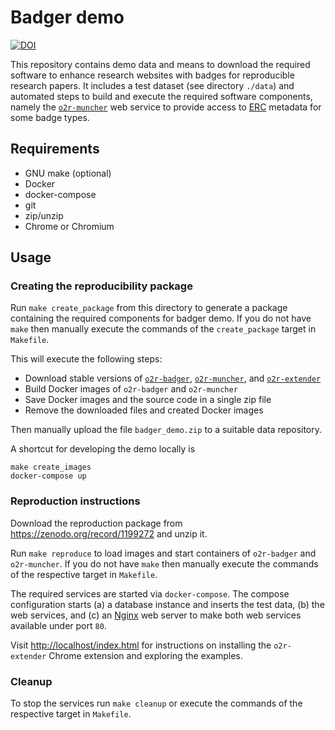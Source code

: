 # Badger demo

[![DOI](https://zenodo.org/badge/DOI/10.5281/zenodo.1199272.svg)](https://doi.org/10.5281/zenodo.1199272)

This repository contains demo data and means to download the required software to enhance research websites with badges for reproducible research papers.
It includes a test dataset (see directory `./data`) and automated steps to build and execute the required software components, namely the [`o2r-muncher`](https://github.com/o2r-project/o2r-muncher) web service to provide access to [ERC](https://github.com/o2r-project/erc-spec) metadata for some badge types.

## Requirements

* GNU make (optional)
* Docker
* docker-compose
* git
* zip/unzip
* Chrome or Chromium

## Usage

### Creating the reproducibility package

Run `make create_package` from this directory to generate a package containing the required components for badger demo.
If you do not have `make` then manually execute the commands of the `create_package` target in `Makefile`.

This will execute the following steps:

* Download stable versions of [`o2r-badger`](https://github.com/o2r-project/o2r-badger), [`o2r-muncher`](https://github.com/o2r-project/o2r-muncher), and [`o2r-extender`](https://github.com/o2r-project/o2r-extender)
* Build Docker images of `o2r-badger` and `o2r-muncher`
* Save Docker images and the source code in a single zip file
* Remove the downloaded files and created Docker images

Then manually upload the file `badger_demo.zip` to a suitable data repository.

A shortcut for developing the demo locally is

```
make create_images
docker-compose up
```

### Reproduction instructions

Download the reproduction package from https://zenodo.org/record/1199272 and unzip it.

Run `make reproduce` to load images and start containers of `o2r-badger` and `o2r-muncher`.
If you do not have `make` then manually execute the commands of the respective target in `Makefile`.

The required services are started via `docker-compose`.
The compose configuration starts (a) a database instance and inserts the test data, (b) the web services, and (c) an [Nginx](https://en.wikipedia.org/wiki/Nginx) web server to make both web services available under port `80`.

Visit [http://localhost/index.html](http://localhost/index.html) for instructions on installing the `o2r-extender` Chrome extension and exploring the examples.

### Cleanup

To stop the services run `make cleanup` or execute the commands of the respective target in `Makefile`.